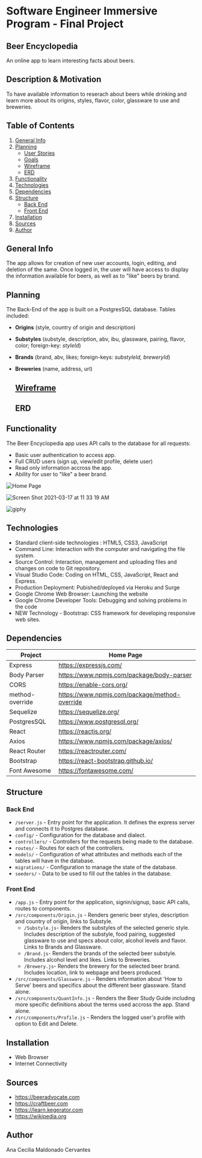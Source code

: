 # Software Engineer Immersive Program - Final Project

## Beer Encyclopedia
An online app to learn interesting facts about beers.

## Description & Motivation
To have available information to reserach about beers while drinking and learn more about its origins, styles, flavor, color, glassware to use and breweries.

## Table of Contents
1. [General Info](#general-info)
2. [Planning](#planning)
    + [User Stories](/planning/userstories.md)
    + [Goals](/planning/goals.md)
    + [Wireframe](#wireframe)
    + [ERD](#erd)
3. [Functionality](#functionality)
4. [Technologies](#technologies)
5. [Dependencies](#dependencies)
6. [Structure](#structure)
    + [Back End](#back-end)
    + [Front End](#front-end)
7. [Installation](#installation)
8. [Sources](#sources)
9. [Author](#author)

## General Info
The app allows for creation of new user accounts, login, editing, and deletion of the same.  Once logged in, the user will have access to display the information available for beers, as well as to "like" beers by brand. 

## Planning
The Back-End of the app is built on a PostgresSQL database.  Tables included: 
+ **Origins** (style, country of origin and description)
+ **Substyles** (substyle, description, abv, ibu, glassware, pairing, flavor, color; foreign-key: *styleId*)
+ **Brands** (brand, abv, likes; foreign-keys: *substyleId, breweryId*)
+ **Breweries** (name, address, url)

    ## [Wireframe](/planning/wireframe.md)

    ## ERD

## Functionality
The Beer Encyclopedia app uses API calls to the database for all requests:
+ Basic user authentication to access app.
+ Full CRUD users (sign up, view/edit profile, delete user)
+ Read only information accross the app.
+ Ability for user to "like" a beer brand.

![Home Page](https://user-images.githubusercontent.com/74725198/111514693-980e3e80-8717-11eb-9465-100a274d64a2.png)

![Screen Shot 2021-03-17 at 11 33 19 AM](https://user-images.githubusercontent.com/74725198/111514791-afe5c280-8717-11eb-9ddd-56e5766f771b.png)

![giphy](https://user-images.githubusercontent.com/74725198/111514087-06063600-8717-11eb-943a-82829f0cc419.gif)

## Technologies
+ Standard client-side technologies : HTML5, CSS3, JavaScript
+ Command Line: Interaction with the computer and navigating the file system.
+ Source Control: Interaction, management and uploading files and changes on code to Git repository.
+ Visual Studio Code: Coding on HTML, CSS, JavaScript, React and Express.
+ Production Deployment: Pubished/deployed via Heroku and Surge
+ Google Chrome Web Browser: Launching the website
+ Google Chrome Developer Tools: Debugging and solving problems in the code
+ NEW Technology - Bootstrap: CSS framework for developing responsive web sites.

## Dependencies
| Project      | Home Page                                    |
|--------------|----------------------------------------------|
| Express      | <https://expressjs.com/>                     |
| Body Parser      | <https://www.npmjs.com/package/body-parser>                     |
| CORS      | <https://enable-cors.org/>                     |
| method-override      | <https://www.npmjs.com/package/method-override>                     |
| Sequelize      | <https://sequelize.org/>                     |
| PostgresSQL     | <https://www.postgresql.org/>                     |
| React        | <https://reactjs.org/>                       |
| Axios       | <https://www.npmjs.com/package/axios/>                |
| React Router  | <https://reactrouter.com/> |
| Bootstrap | <https://react-bootstrap.github.io/>                   |
| Font Awesome         | <https://fontawesome.com/>                        |


## Structure
### Back End

- `/server.js` - Entry point for the application. It defines the express server and connects it to Postgres database.
- `config/` - Configuration for the database and dialect.
- `controllers/` - Controllers for the requests being made to the database.
- `routes/` - Routes for each of the controllers.
- `models/` - Configuration of what attributes and methods each of the tables will have in the database.
- `migrations/` - Configuration to manage the state of the database.
- `seeders/` - Data to be used to fill out the tables in the database.


### Front End
- `/app.js` - Entry point for the application, signin/signup, basic API calls, routes to components.
- `/src/components/Origin.js` - Renders generic beer styles, description and country of origin, links to Substyle.
    - `/Substyle.js`- Renders the substyles of the selected generic style. Includes description of the substyle, food pairing, suggested glassware to use and specs about color, alcohol levels and flavor. Links to Brands and Glassware.
    - `/Brand.js`- Renders the brands of the selected beer substyle. Includes alcohol level and likes. Links to Breweries.
    - `/Brewery.js`- Renders the brewery for the selected beer brand. Includes location, link to webpage and beers produced.
- `/src/components/Glassware.js` - Renders information about 'How to Serve' beers and specifics about the different beer glassware. Stand alone.
- `/src/components/QuantInfo.js` - Renders the Beer Study Guide including more specific definitions about the terms used accross the app. Stand alone.
- `/src/components/Profile.js` - Renders the logged user's profile with option to Edit and Delete.

## Installation
+ Web Browser
+ Internet Connectivity

## Sources
+ https://beeradvocate.com
+ https://craftbeer.com
+ https://learn.kegerator.com
+ https://wikipedia.org

## Author
Ana Cecilia Maldonado Cervantes